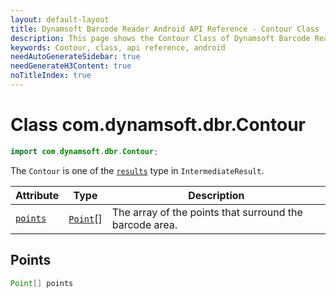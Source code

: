 ```yaml
---
layout: default-layout
title: Dynamsoft Barcode Reader Android API Reference - Contour Class
description: This page shows the Contour Class of Dynamsoft Barcode Reader for Android SDK.
keywords: Contour, class, api reference, android
needAutoGenerateSidebar: true
needGenerateH3Content: true
noTitleIndex: true
---
```



# Class com.dynamsoft.dbr.Contour

```java
import com.dynamsoft.dbr.Contour;
```

The `Contour` is one of the [`results`](auxiliary-IntermediateResult.md#results) type in `IntermediateResult`.
  
| Attribute | Type | Description |
|---------- | ---- | ----------- |
| [`points`](#points) | [`Point`](auxiliary-Point.md)[] | The array of the points that surround the barcode area. |
  
## Points

```java
Point[] points
```  
